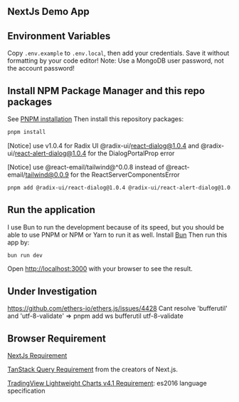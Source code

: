 ## NextJs Demo App

## Environment Variables

Copy `.env.example` to `.env.local`, then add your credentials. Save it without formatting by your code editor!
Note: Use a MongoDB user password, not the account password!

## Install NPM Package Manager and this repo packages

See [PNPM installation](https://pnpm.io/installation)
Then install this repository packages:

```bash
pnpm install
```

[Notice] use v1.0.4 for Radix UI @radix-ui/react-dialog@1.0.4 and @radix-ui/react-alert-dialog@1.0.4 for the DialogPortalProp error

[Notice] use @react-email/tailwind@^0.0.8 instead of @react-email/tailwind@0.0.9 for the ReactServerComponentsError

```bash
pnpm add @radix-ui/react-dialog@1.0.4 @radix-ui/react-alert-dialog@1.0.4 @react-email/tailwind@^0.0.8
```

## Run the application

I use Bun to run the development because of its speed, but you should be able to use PNPM or NPM or Yarn to run it as well.
Install [Bun](https://bun.sh/docs/installation)
Then run this app by:

```bash
bun run dev
```

Open [http://localhost:3000](http://localhost:3000) with your browser to see the result.

## Under Investigation

https://github.com/ethers-io/ethers.js/issues/4428
Cant resolve 'bufferutil' and 'utf-8-validate'
=> pnpm add ws bufferutil utf-8-validate

## Browser Requirement

[NextJs Requirement](https://nextjs.org/docs/getting-started/installation)

[TanStack Query Requirement](https://tanstack.com/query/latest/docs/react/installation) from the creators of Next.js.

[TradingView Lightweight Charts v4.1 Requirement](https://tradingview.github.io/lightweight-charts/docs#requirements): es2016 language specification
